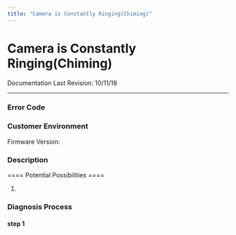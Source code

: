 ```yaml
---
title: "Camera is Constantly Ringing(Chiming)"
---
```

# Camera is Constantly Ringing(Chiming)

Documentation Last Revision: 10/11/18

------------------------------------------------------------------------

### Error Code

### Customer Environment

Firmware Version:

### Description

  
  
==== Potential Possibilities ====

1.    
      

### Diagnosis Process

#### step 1
